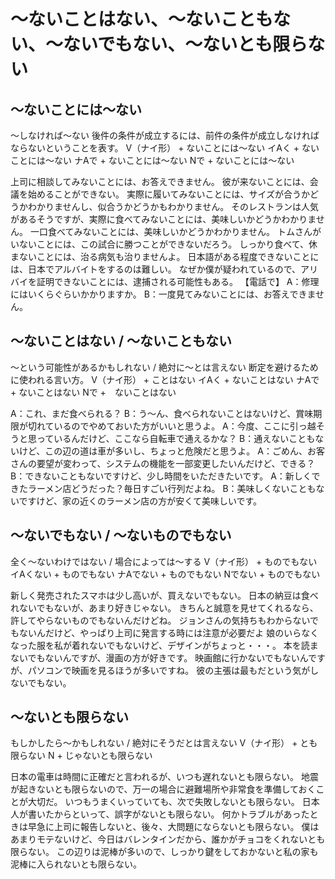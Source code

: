 # 〜ないことはない、〜ないこともない、〜ないでもない、〜ないとも限らない

## 〜ないことには〜ない
～しなければ～ない   後件の条件が成立するには、前件の条件が成立しなければならないということを表す。
V（ナイ形） + ないことには～ない イAく + ないことには～ない ナAで + ないことには～ない Nで + ないことには～ない


上司に相談してみないことには、お答えできません。
彼が来ないことには、会議を始めることができない。
実際に履いてみないことには、サイズが合うかどうかわかりませんし、似合うかどうかもわかりません。
そのレストランは人気があるそうですが、実際に食べてみないことには、美味しいかどうかわかりません。
一口食べてみないことには、美味しいかどうかわかりません。
トムさんがいないことには、この試合に勝つことができないだろう。
しっかり食べて、休まないことには、治る病気も治りませんよ。
日本語がある程度できないことには、日本でアルバイトをするのは難しい。
なぜか僕が疑われているので、アリバイを証明できないことには、逮捕される可能性もある。
【電話で】 A：修理にはいくらぐらいかかりますか。 B：一度見てみないことには、お答えできません。
## 〜ないことはない / 〜ないこともない
〜という可能性があるかもしれない / 絶対に〜とは言えない   断定を避けるために使われる言い方。
V（ナイ形） + ことはない イAく + ないことはない ナAで + ないことはない Nで +　ないことはない


A：これ、まだ食べられる？ B：う〜ん、食べられないことはないけど、賞味期限が切れているのでやめておいた方がいいと思うよ。
A：今度、ここに引っ越そうと思っているんだけど、ここなら自転車で通えるかな？ B：通えないこともないけど、この辺の道は車が多いし、ちょっと危険だと思うよ。
A：ごめん、お客さんの要望が変わって、システムの機能を一部変更したいんだけど、できる？ B：できないこともないですけど、少し時間をいただきたいです。
A：新しくできたラーメン店どうだった？毎日すごい行列だよね。 B：美味しくないこともないですけど、家の近くのラーメン店の方が安くて美味しいです。


## 〜ないでもない / 〜ないものでもない
全く〜ないわけではない / 場合によっては〜する
V（ナイ形） + ものでもない イAくない + ものでもない ナAでない + ものでもない Nでない + ものでもない


新しく発売されたスマホは少し高いが、買えないでもない。
日本の納豆は食べれないでもないが、あまり好きじゃない。
きちんと誠意を見せてくれるなら、許してやらないものでもないんだけどね。
ジョンさんの気持ちもわからないでもないんだけど、やっぱり上司に発言する時には注意が必要だよ
娘のいらなくなった服を私が着れないでもないけど、デザインがちょっと・・・。
本を読まないでもないんですが、漫画の方が好きです。
映画館に行かないでもないんですが、パソコンで映画を見るほうが多いですね。
彼の主張は最もだという気がしないでもない。

## 〜ないとも限らない
もしかしたら〜かもしれない / 絶対にそうだとは言えない
V（ナイ形） + とも限らない N + じゃないとも限らない


日本の電車は時間に正確だと言われるが、いつも遅れないとも限らない。
地震が起きないとも限らないので、万一の場合に避難場所や非常食を準備しておくことが大切だ。
いつもうまくいっていても、次で失敗しないとも限らない。
日本人が書いたからといって、誤字がないとも限らない。
何かトラブルがあったときは早急に上司に報告しないと、後々、大問題にならないとも限らない。
僕はあまりモテないけど、今日はバレンタインだから、誰かがチョコをくれないとも限らない。
この辺りは泥棒が多いので、しっかり鍵をしておかないと私の家も泥棒に入られないとも限らない。